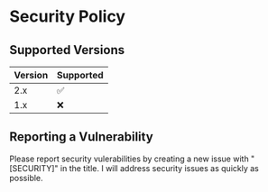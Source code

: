 # Security Policy

## Supported Versions

| Version | Supported          |
| ------- | ------------------ |
| 2.x     | :white_check_mark: |
| 1.x     | :x:                |

## Reporting a Vulnerability

Please report security vulerabilities by creating a new issue
with "[SECURITY]" in the title. I will address security
issues as quickly as possible.
